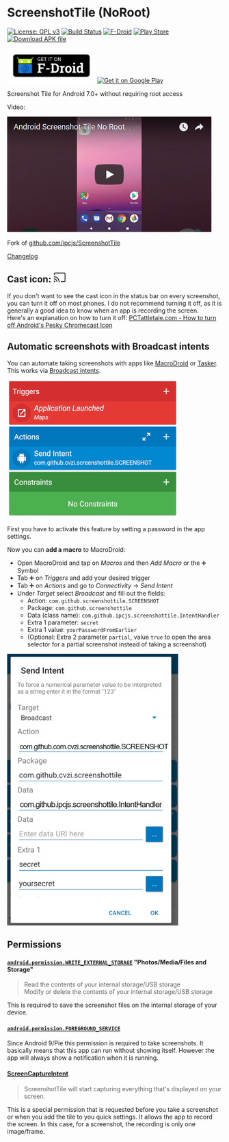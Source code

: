 ScreenshotTile (NoRoot)
=======================

[![License: GPL v3](https://img.shields.io/badge/License-GPL%20v3-blue.svg)](https://www.gnu.org/licenses/gpl-3.0)
[![Build Status](https://travis-ci.org/cvzi/ScreenshotTile.svg?branch=master)](https://travis-ci.org/cvzi/ScreenshotTile)
[![F-Droid](https://img.shields.io/f-droid/v/com.github.cvzi.screenshottile.svg)](https://f-droid.org/packages/com.github.cvzi.screenshottile/)
[![Play Store](https://img.shields.io/endpoint?color=green&label=Store&logo=google-play&logoColor=green&url=https%3A%2F%2Fplayshields.herokuapp.com%2Fplay%3Fi%3Dcom.github.cvzi.screenshottile%26m%3D%24rating%2520%25E2%25AD%2590%2520v%24version%2520)](https://play.google.com/store/apps/details?id=com.github.cvzi.screenshottile)
[![Download APK file](https://img.shields.io/github/release/cvzi/ScreenshotTile.svg?label=Download%20.apk&logo=android)](https://github.com/cvzi/ScreenshotTile/releases/latest)

[<img src="/docs/imgs/get-it-on-f-droid.png" alt="Get it on F-Droid" height="80">](https://f-droid.org/packages/com.github.cvzi.screenshottile/) [<img src="https://play.google.com/intl/en_us/badges/images/generic/en_badge_web_generic.png" alt="Get it on Google Play" height="80">](https://play.google.com/store/apps/details?id=com.github.cvzi.screenshottile)

Screenshot Tile for Android 7.0+ without requiring root access

Video:

[![Video screenshot](/docs/imgs/youtube.png)](https://www.youtube.com/watch?v=PX6pVvfYRH0)

Fork of [github.com/ipcjs/ScreenshotTile](https://github.com/ipcjs/ScreenshotTile)

[Changelog](CHANGELOG.md)

## <a name="icon">Cast icon:</a> ![cast icon](/docs/imgs/casticon.png)

If you don't want to see the cast icon in the status bar on every screenshot, you can turn
it off on most phones. I do not recommend turning it off, as it is generally
a good idea to know when an app is recording the screen.  
Here's an explanation on how to turn it off:
[PCTattletale.com - How to turn off Android's Pesky Chromecast Icon](https://www.pctattletale.com/blog/3050/how-to-turn-off-androids-pesky-chromecast-icon/)

## <a name="automatic">Automatic screenshots with Broadcast intents</a>

You can automate taking screenshots with apps like [MacroDroid](https://play.google.com/store/apps/details?id=com.arlosoft.macrodroid) or [Tasker](https://play.google.com/store/apps/details?id=net.dinglisch.android.taskerm).
This works via [Broadcast intents](https://developer.android.com/guide/components/broadcasts).

![Macro intent screenshot](/docs/imgs/MacroDroid_overview.png)

First you have to activate this feature by setting a password in the app settings.

Now you can **add a macro** to MacroDroid:
*   Open MacroDroid and tap on *Macros* and then *Add Macro* or the ➕ Symbol
*   Tab ➕ on *Triggers* and add your desired trigger
*   Tab ➕ on *Actions* and go to *Connectivity* -> *Send Intent*
*   Under *Target* select *Broadcast* and fill out the fields:
    *   Action: `com.github.screenshottile.SCREENSHOT`
    *   Package: `com.github.screenshottile`
    *   Data (class name): `com.github.ipcjs.screenshottile.IntentHandler`
    *   Extra 1 parameter: `secret`
    *   Extra 1 value: `yourPasswordFromEarlier`
    *   (Optional: Extra 2 parameter `partial`, value `true` to open the area selector for a partial screenshot instead of taking a screenshot)

![Macro intent screenshot](/docs/imgs/MacroDroid_SendIntent.png)

## Permissions

#### [`android.permission.WRITE_EXTERNAL_STORAGE`](https://developer.android.com/reference/android/Manifest.permission#WRITE_EXTERNAL_STORAGE) "Photos/Media/Files and Storage"
>   Read the contents of your internal storage/USB storage  
>   Modify or delete the contents of your internal storage/USB storage

This is required to save the screenshot files on the internal storage of your device.

#### [`android.permission.FOREGROUND_SERVICE`](https://developer.android.com/reference/android/Manifest.permission#FOREGROUND_SERVICE)

Since Android 9/Pie this permission is required to take screenshots. It basically means that this app can run without showing itself. However the app will always show a notification when it is running.

#### [ScreenCaptureIntent](https://developer.android.com/reference/android/media/projection/MediaProjectionManager.html#createScreenCaptureIntent())

>   ScreenshotTile will start capturing everything that's displayed on your screen.

This is a special permission that is requested before you take a screenshot or when you add the tile to you quick settings. It allows the app to record the screen. In this case, for a screenshot, the recording is only one image/frame.
